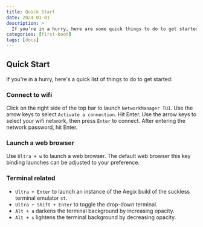 ```yaml
---
title: Quick Start
date: 2024-01-01
description: >
  If you're in a hurry, here are some quick things to do to get started with Aegix Linux.
categories: [first-boot]
tags: [docs]
---
```


## Quick Start

If you're in a hurry, here's a quick list of things to do to get started:

### Connect to wifi

Click on the right side of the top bar to launch `NetworkManager TUI`. Use the arrow keys to select `Activate a connection`. Hit Enter. Use the arrow keys to select your wifi network, then press `Enter` to connect. After entering the network password, hit Enter.

### Launch a web browser

Use `Ultra + w` to launch a web browser. The default web browser this key binding launches can be adjusted to your preference.

### Terminal related

- `Ultra + Enter` to launch an instance of the Aegix build of the suckless terminal emulator `st`.
- `Ultra + Shift + Enter` to toggle the drop-down terminal.
- `Alt + a` darkens the terminal background by increasing opacity.
- `Alt + s` lightens the terminal background by decreasing opacity.